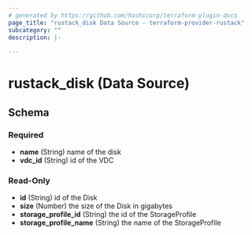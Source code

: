 ```yaml
---
# generated by https://github.com/hashicorp/terraform-plugin-docs
page_title: "rustack_disk Data Source - terraform-provider-rustack"
subcategory: ""
description: |-
  
---
```


# rustack_disk (Data Source)





<!-- schema generated by tfplugindocs -->
## Schema

### Required

- **name** (String) name of the disk
- **vdc_id** (String) id of the VDC

### Read-Only

- **id** (String) id of the Disk
- **size** (Number) the size of the Disk in gigabytes
- **storage_profile_id** (String) the id of the StorageProfile
- **storage_profile_name** (String) the name of the StorageProfile


